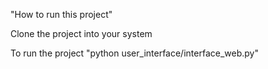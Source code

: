 "How to run this project"

Clone the project into your system

To run the project
"python user_interface/interface_web.py"
